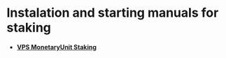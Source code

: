 # Instalation and starting manuals for staking

-   [**VPS MonetaryUnit Staking**](./VPS_Staking_MUE_EN.md)
